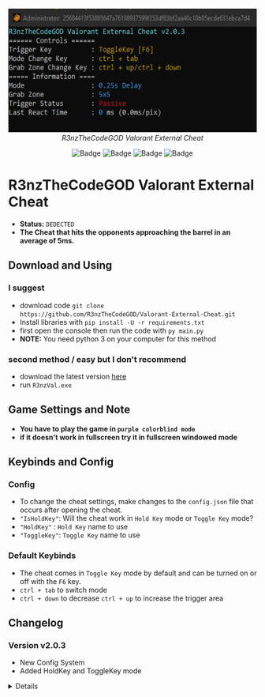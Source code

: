 <p align="center">
    <img height=250 src=".assets/0.png" >
    <br>
    <i>R3nzTheCodeGOD Valorant External Cheat</i>
</p>

<div align="center">
    
![Badge](https://img.shields.io/badge/game-valorant-dc3d4b)
![Badge](https://img.shields.io/badge/verified%20ban-10-ff0000)
![Badge](https://img.shields.io/badge/OS-windows-00ff00)
![Badge](https://img.shields.io/badge/python-3.6%20|%203.7%20|%203.8%20|%203.9-3776ab)

</div>


# **R3nzTheCodeGOD Valorant External Cheat**
- **Status:** `DEDECTED`
- **The Cheat that hits the opponents approaching the barrel in an average of 5ms.**

## **Download and Using** 

### I suggest
- download code `git clone https://github.com/R3nzTheCodeGOD/Valorant-External-Cheat.git`
- Install libraries with `pip install -U -r requirements.txt`
- first open the console then run the code with `py main.py`
- **NOTE:**  You need python 3 on your computer for this method

### second method / easy but I don't recommend
- download the latest version [here](https://github.com/R3nzTheCodeGOD/Valorant-External-Cheat/releases)
- run `R3nzVal.exe`

## **Game Settings and Note**
- **You have to play the game in `purple colorblind mode`**
- **if it doesn't work in fullscreen try it in fullscreen windowed mode**

## **Keybinds and Config**

### Config
- To change the cheat settings, make changes to the `config.json` file that occurs after opening the cheat.
- `"IsHoldKey"`: Will the cheat work in `Hold Key` mode or `Toggle Key` mode?
- `"HoldKey"`  : `Hold Key` name to use
- `"ToggleKey"`: `Toggle Key` name to use

### Default Keybinds
- The cheat comes in `Toggle Key` mode by default and can be turned on or off with the `F6` key.
- `ctrl + tab` to switch mode
- `ctrl + down` to decrease `ctrl + up` to increase the trigger area

## **Changelog**

### Version v2.0.3
- New Config System
- Added HoldKey and ToggleKey mode

<details>

### Version v2.0.2
- 1ms performance boost
- Purple color update
- 2 new mode

### Version v2.0.1
- Keyboard input lag issue fixed
- New sha256 hash system

### Version v2.0.0
- Increased performance, faster reaction time.
- Higher Security
- Added Full-Auto Mode.
- Holding down operating mode added continuous operation removed.
- Bunny hop was removed because it negatively affected the performance. Will be added later
- The program has been switched to the English language.
